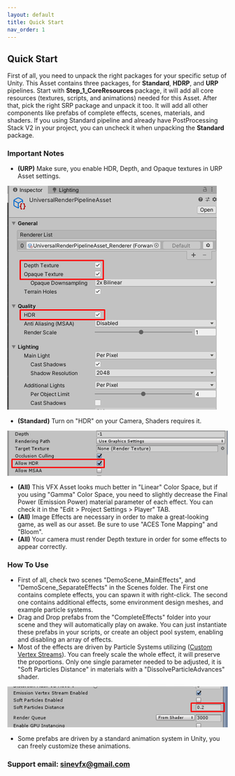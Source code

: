 ```yaml
---
layout: default
title: Quick Start
nav_order: 1
---
```


## Quick Start

First of all, you need to unpack the right packages for your specific setup of Unity. This Asset contains three packages, for **Standard**, **HDRP**, and **URP** pipelines. Start with **Step_1_CoreResources** package, it will add all core resources (textures, scripts, and animations) needed for this Asset. After that, pick the right SRP package and unpack it too. It will add all other components like prefabs of complete effects, scenes, materials, and shaders. If you using Standard pipeline and already have PostProcessing Stack V2 in your project, you can uncheck it when unpacking the **Standard** package.

### Important Notes

* **(URP)** Make sure, you enable HDR, Depth, and Opaque textures in URP Asset settings.

![s19](/assets/images/Screenshot_19.png)

* **(Standard)** Turn on "HDR" on your Camera, Shaders requires it.

![s18](/assets/images/Screenshot_18.png)

* **(All)** This VFX Asset looks much better in "Linear" Color Space, but if you using "Gamma" Color Space, you need to slightly decrease the Final Power (Emission Power) material parameter of each effect. You can check it in the "Edit > Project Settings > Player" TAB.
* **(All)** Image Effects are necessary in order to make a great-looking game, as well as our asset. Be sure to use "ACES Tone Mapping" and "Bloom".
* **(All)** Your camera must render Depth texture in order for some effects to appear correctly.



### How To Use

* First of all, check two scenes "DemoScene_MainEffects", and "DemoScene_SeparateEffects" in the Scenes folder. The First one contains complete effects, you can spawn it with right-click. The second one contains additional effects, some environment design meshes, and example particle systems.
* Drag and Drop prefabs from the "CompleteEffects" folder into your scene and they will automatically play on awake. You can just instantiate these prefabs in your scripts, or create an object pool system, enabling and disabling an array of effects.
* Most of the effects are driven by Particle Systems utilizing ([Custom Vertex Streams](https://docs.unity3d.com/Manual/PartSysVertexStreams.html)). You can freely scale the whole effect, it will preserve the proportions. Only one single parameter needed to be adjusted, it is "Soft Particles Distance" in materials with a "DissolveParticleAdvances" shader.

![s20](/assets/images/Screenshot_20.png)

* Some prefabs are driven by a standard animation system in Unity, you can freely customize these animations.



### Support email: sinevfx@gmail.com
